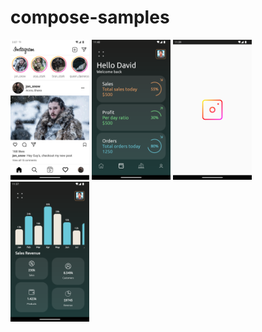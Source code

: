 # compose-samples
<img src="https://github.com/sonu0011/compose-samples/blob/master/blob/InstagramMainFeed.png" width="25%">
<img src="https://github.com/sonu0011/compose-samples/blob/master/blob/FinanceAppProfileScreen.png" width="25%">
<img src="https://github.com/sonu0011/compose-samples/blob/master/blob/InstagramLogo.png" width="25%">
<img src="https://github.com/sonu0011/compose-samples/blob/master/blob/Sales screen.png" width="25%">
